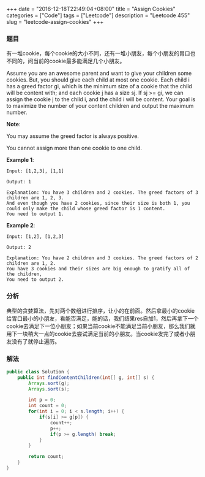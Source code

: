 +++
date = "2016-12-18T22:49:04+08:00"
title = "Assign Cookies"
categories = ["Code"]
tags = ["Leetcode"]
description = "Leetcode 455"
slug = "leetcode-assign-cookies"
+++

### 题目

有一堆cookie，每个cookie的大小不同，还有一堆小朋友，每个小朋友的胃口也不同的，问当前的cookie最多能满足几个小朋友。

Assume you are an awesome parent and want to give your children some cookies. But, you should give each child at most one cookie. Each child i has a greed factor gi, which is the minimum size of a cookie that the child will be content with; and each cookie j has a size sj. If sj >= gi, we can assign the cookie j to the child i, and the child i will be content. Your goal is to maximize the number of your content children and output the maximum number.

__Note__:

You may assume the greed factor is always positive. 

You cannot assign more than one cookie to one child.

__Example 1__:

```console
Input: [1,2,3], [1,1]

Output: 1

Explanation: You have 3 children and 2 cookies. The greed factors of 3 children are 1, 2, 3. 
And even though you have 2 cookies, since their size is both 1, you could only make the child whose greed factor is 1 content.
You need to output 1.
```

__Example 2__:

```console
Input: [1,2], [1,2,3]

Output: 2

Explanation: You have 2 children and 3 cookies. The greed factors of 2 children are 1, 2. 
You have 3 cookies and their sizes are big enough to gratify all of the children, 
You need to output 2.
```

### 分析

典型的贪婪算法，先对两个数组进行排序，让小的在前面。然后拿最小的cookie给胃口最小的小朋友，看能否满足，能的话，我们结果res自加1，然后再拿下一个cookie去满足下一位小朋友；如果当前cookie不能满足当前小朋友，那么我们就用下一块稍大一点的cookie去尝试满足当前的小朋友。当cookie发完了或者小朋友没有了就停止遍历。

### 解法

```java
public class Solution {
    public int findContentChildren(int[] g, int[] s) {
        Arrays.sort(g);
        Arrays.sort(s);

        int p = 0;
        int count = 0;
        for(int i = 0; i < s.length; i++) {
            if(s[i] >= g[p]) {
                count++;
                p++;
                if(p >= g.length) break;
            }
        }

        return count;
    }
}
```